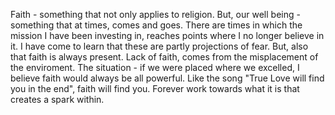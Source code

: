 Faith - something that not only applies to religion. But, our well being - something that at times, comes and goes. There are times in which the mission I have been investing in, reaches points where I no longer believe in it. I have come to learn that these are partly projections of fear. But, also that faith is always present. Lack of faith, comes from the misplacement of the enviroment. The situation - if we were placed where we excelled, I believe faith would always be all powerful. Like the song "True Love will find you in the end", faith will find you. Forever work towards what it is that creates a spark within.
